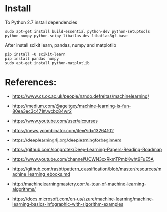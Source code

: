 # Install

To Python 2.7 install dependencies
```
sudo apt-get install build-essential python-dev python-setuptools python-numpy python-scipy libatlas-dev libatlas3gf-base
```

After install scikit learn, pandas, numpy and matplotlib
```
pip install -U scikit-learn
pip install pandas numpy
sudo apt-get install python-matplotlib
```

# References:
* https://www.cs.ox.ac.uk/people/nando.defreitas/machinelearning/
* https://medium.com/@ageitgey/machine-learning-is-fun-80ea3ec3c471#.wcbc84wr2
* https://www.youtube.com/user/aicourses
* https://news.ycombinator.com/item?id=13264102
* https://deeplearning4j.org/deeplearningforbeginners
* https://github.com/songrotek/Deep-Learning-Papers-Reading-Roadmap

* https://www.youtube.com/channel/UCWN3xxRkmTPmbKwht9FuE5A
* https://github.com/rasbt/pattern_classification/blob/master/resources/machine_learning_ebooks.md
* http://machinelearningmastery.com/a-tour-of-machine-learning-algorithms/
* https://docs.microsoft.com/en-us/azure/machine-learning/machine-learning-basics-infographic-with-algorithm-examples
